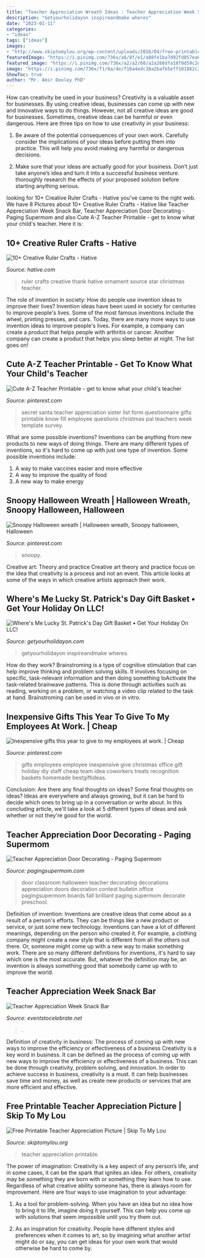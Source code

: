 ```yaml
---
title: "Teacher Appreciation Wreath Ideas : Teacher Appreciation Week Snack Bar"
description: "Getyourholidayon inspireandmake wheres"
date: "2023-01-11"
categories:
- "ideas"
tags: ["ideas"]
images:
- "http://www.skiptomylou.org/wp-content/uploads/2016/04/free-printable-for-teacher-appreciation-1.jpg"
featuredImage: "https://i.pinimg.com/736x/a8/8f/e1/a88fe1ba7d92fd857ea6fdc48b2ac8e7--appreciation-gifts-teacher-gifts.jpg"
featured_image: "https://i.pinimg.com/736x/a2/a2/60/a2a260dfa18f8d59c2dcca2f86cd4376--employee-gifts-recognition-ideas.jpg"
image: "https://i.pinimg.com/736x/f1/6a/4e/f16a4edc38a2bafb5eff101862c2679a--snoopy-halloween-happy-halloween.jpg"
ShowToc: true
author: "Mr. Amir Dooley PhD"
---
```



How can creativity be used in your business?
Creativity is a valuable asset for businesses. By using creative ideas, businesses can come up with new and innovative ways to do things. However, not all creative ideas are good for businesses. Sometimes, creative ideas can be harmful or even dangerous. Here are three tips on how to use creativity in your business: 
1) Be aware of the potential consequences of your own work. Carefully consider the implications of your ideas before putting them into practice. This will help you avoid making any harmful or dangerous decisions. 

2) Make sure that your ideas are actually good for your business. Don’t just take anyone’s idea and turn it into a successful business venture. thoroughly research the effects of your proposed solution before starting anything serious.

	

		
looking for 10+ Creative Ruler Crafts - Hative you've came to the right web. We have 8 Pictures about 10+ Creative Ruler Crafts - Hative like Teacher Appreciation Week Snack Bar, Teacher Appreciation Door Decorating - Paging Supermom and also Cute A-Z Teacher Printable - get to know what your child&#039;s teacher. Here it is:
		
    
## 10+ Creative Ruler Crafts - Hative

<img loading=lazy src="https://hative.com/wp-content/uploads/2014/11/ruler-crafts/3-thank-you-for-helping-me-growing.jpg" onerror="this.onerror=null;this.src='https://tse4.mm.bing.net/th?id=OIP.7iB7KpekDrrpHw3-Ax2wWwHaLG&amp;pid=15.1';" alt="10+ Creative Ruler Crafts - Hative">

_Source: hative.com_

>ruler crafts creative thank hative ornament source star christmas teacher. 

	

The role of invention in society: How do people use invention ideas to improve their lives?
Invention ideas have been used in society for centuries to improve people's lives. Some of the most famous inventions include the wheel, printing presses, and cars. Today, there are many more ways to use invention ideas to improve people's lives. For example, a company can create a product that helps people with arthritis or cancer. Another company can create a product that helps you sleep better at night. The list goes on!

    
## Cute A-Z Teacher Printable - Get To Know What Your Child&#039;s Teacher

<img loading=lazy src="https://i.pinimg.com/736x/a8/8f/e1/a88fe1ba7d92fd857ea6fdc48b2ac8e7--appreciation-gifts-teacher-gifts.jpg" onerror="this.onerror=null;this.src='https://tse3.mm.bing.net/th?id=OIP.PrqWl1j7qFIMqU62lNQw3QHaJQ&amp;pid=15.1';" alt="Cute A-Z Teacher Printable - get to know what your child&#039;s teacher">

_Source: pinterest.com_

>secret santa teacher appreciation sister list form questionnaire gifts printable know fill employee questions christmas pal teachers week template survey. 

	

What are some possible inventions?
Inventions can be anything from new products to new ways of doing things. There are many different types of inventions, so it's hard to come up with just one type of invention. Some possible inventions include:
1. A way to make vaccines easier and more effective
2. A way to improve the quality of food
3. A new way to make energy

    
## Snoopy Halloween Wreath | Halloween Wreath, Snoopy Halloween, Halloween

<img loading=lazy src="https://i.pinimg.com/736x/f1/6a/4e/f16a4edc38a2bafb5eff101862c2679a--snoopy-halloween-happy-halloween.jpg" onerror="this.onerror=null;this.src='https://tse2.mm.bing.net/th?id=OIP.b9Yq3wZzKQlAA3ziM0qCJAHaJ3&amp;pid=15.1';" alt="Snoopy Halloween wreath | Halloween wreath, Snoopy halloween, Halloween">

_Source: pinterest.com_

>snoopy. 

	

Creative art: Theory and practice
Creative art theory and practice focus on the idea that creativity is a process and not an event. This article looks at some of the ways in which creative artists approach their work.

    
## Where&#039;s Me Lucky St. Patrick&#039;s Day Gift Basket • Get Your Holiday On LLC!

<img loading=lazy src="https://i1.wp.com/www.getyourholidayon.com/wp-content/uploads/2017/02/Wheres-Me-Lucky-Lottery-Basket.jpg?fit=1000%2C1500&amp;ssl=1" onerror="this.onerror=null;this.src='https://tse4.mm.bing.net/th?id=OIP.5x21-Vhc0d5c23CERpB1dAHaLH&amp;pid=15.1';" alt="Where&#039;s Me Lucky St. Patrick&#039;s Day Gift Basket • Get Your Holiday On LLC!">

_Source: getyourholidayon.com_

>getyourholidayon inspireandmake wheres. 

	

How do they work?
Brainstroming is a type of cognitive stimulation that can help improve thinking and problem solving skills. It involves focusing on specific, task-relevant information and then doing something toActivate the task-related brainwave patterns. This is done through activities such as reading, working on a problem, or watching a video clip related to the task at hand. Brainstroming can be used in vivo or in vitro.

    
## Inexpensive Gifts This Year To Give To My Employees At Work. | Cheap

<img loading=lazy src="https://i.pinimg.com/736x/a2/a2/60/a2a260dfa18f8d59c2dcca2f86cd4376--employee-gifts-recognition-ideas.jpg" onerror="this.onerror=null;this.src='https://tse1.mm.bing.net/th?id=OIP.Hc5KzOBQ0fK1AeitjiLvLgHaFj&amp;pid=15.1';" alt="Inexpensive gifts this year to give to my employees at work. | Cheap">

_Source: pinterest.com_

>gifts employees employee inexpensive give christmas office gift holiday diy staff cheap team idea coworkers treats recognition baskets homemade bestgiftideas. 

	

Conclusion: Are there any final thoughts on ideas?
Some final thoughts on ideas? Ideas are everywhere and always growing, but it can be hard to decide which ones to bring up in a conversation or write about. In this concluding article, we'll take a look at 5 different types of ideas and ask whether or not they're good for the world.

    
## Teacher Appreciation Door Decorating - Paging Supermom

<img loading=lazy src="https://pagingsupermom.com/wp-content/uploads/2014/05/photo-3-copy-578x1006.jpg" onerror="this.onerror=null;this.src='https://tse3.mm.bing.net/th?id=OIP.Q2EeSYh3--G_kF4aBbYO6QHaM4&amp;pid=15.1';" alt="Teacher Appreciation Door Decorating - Paging Supermom">

_Source: pagingsupermom.com_

>door classroom halloween teacher decorating decorations appreciation doors decoration contest bulletin office pagingsupermom boards fall brilliant paging supermom decorate preschool. 

	

Definition of invention:
Inventions are creative ideas that come about as a result of a person's efforts. They can be things like a new product or service, or just some new technology. Inventions can have a lot of different meanings, depending on the person who created it. For example, a clothing company might create a new style that is different from all the others out there. Or, someone might come up with a new way to make something work. There are so many different definitions for inventions, it's hard to say which one is the most accurate. But, whatever the definition may be, an invention is always something good that somebody came up with to improve the world.

    
## Teacher Appreciation Week Snack Bar

<img loading=lazy src="https://eventstocelebrate.net/wp-content/uploads/2020/02/carnival6-683x1024.png" onerror="this.onerror=null;this.src='https://tse4.mm.bing.net/th?id=OIP.2R0HN3vIgPwVFfmz0obKlQHaLG&amp;pid=15.1';" alt="Teacher Appreciation Week Snack Bar">

_Source: eventstocelebrate.net_

>. 

	

Definition of creativity in business: The process of coming up with new ways to improve the efficiency or effectiveness of a business
Creativity is a key word in business. It can be defined as the process of coming up with new ways to improve the efficiency or effectiveness of a business. This can be done through creativity, problem solving, and innovation. 
In order to achieve success in business, creativity is a must. It can help businesses save time and money, as well as create new products or services that are more efficient and effective.

    
## Free Printable Teacher Appreciation Picture | Skip To My Lou

<img loading=lazy src="http://www.skiptomylou.org/wp-content/uploads/2016/04/free-printable-for-teacher-appreciation-1.jpg" onerror="this.onerror=null;this.src='https://tse3.mm.bing.net/th?id=OIP.K8XGfYF6Ins7QmQMCodRqgHaKu&amp;pid=15.1';" alt="Free Printable Teacher Appreciation Picture | Skip To My Lou">

_Source: skiptomylou.org_

>teacher appreciation printable. 

	

The power of imagination:
Creativity is a key aspect of any person’s life, and in some cases, it can be the spark that ignites an idea. For others, creativity may be something they are born with or something they learn how to use. Regardless of what creative ability someone has, there is always room for improvement. Here are four ways to use imagination to your advantage: 
1. As a tool for problem-solving. When you have an idea but no idea how to bring it to life, imagine doing it yourself. This can help you come up with solutions that seem impossible until you try them out.

2. As an inspiration for creativity. People have different styles and preferences when it comes to art, so by imagining what another artist might do or say, you can get ideas for your own work that would otherwise be hard to come by.

